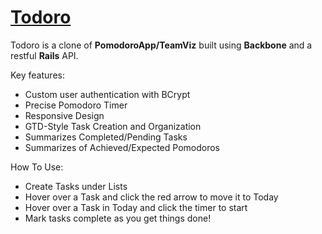 # [Todoro](http://www.todoroapp.heroku.com)

Todoro is a clone of **PomodoroApp/TeamViz** built using **Backbone** and a restful **Rails** API.

Key features:
* Custom user authentication with BCrypt
* Precise Pomodoro Timer
* Responsive Design
* GTD-Style Task Creation and Organization
* Summarizes Completed/Pending Tasks
* Summarizes of Achieved/Expected Pomodoros

How To Use:
* Create Tasks under Lists 
* Hover over a Task and click the red arrow to move it to Today 
* Hover over a Task in Today and click the timer to start
* Mark tasks complete as you get things done!
